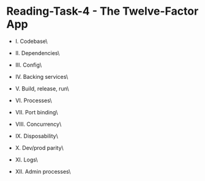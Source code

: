 # Reading-Task-4 - The Twelve-Factor App

* I. Codebase\

* II. Dependencies\

* III. Config\

* IV. Backing services\

* V. Build, release, run\

* VI. Processes\

* VII. Port binding\

* VIII. Concurrency\

* IX. Disposability\

* X. Dev/prod parity\

* XI. Logs\

* XII. Admin processes\

